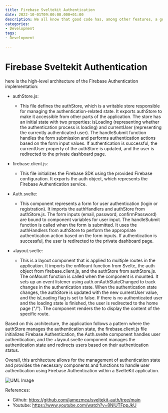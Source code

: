 ```yaml
---
title: Firebase Sveltekit Authentication 
date: 2022-10-01T09:00:00.000+01:00
description: We all know that good code has, among other features, a good separation of concerns.
categories:
- Development
tags:
- Development

---
```

# Firebase Sveltekit Authentication

here is the high-level architecture of the Firebase Authentication implementation:

- authStore.js:
  - This file defines the authStore, which is a writable store responsible for managing the authentication-related state.
      It exports authStore to make it accessible from other parts of the application.
      The store has an initial state with two properties: isLoading (representing whether the authentication process is loading) and currentUser (representing the currently authenticated user).
      The handleSubmit function handles the form submission and performs authentication actions based on the form input values.
      If authentication is successful, the currentUser property of the authStore is updated, and the user is redirected to the private dashboard page.

- firebase.client.js:
  - This file initializes the Firebase SDK using the provided Firebase configuration.
      It exports the auth object, which represents the Firebase Authentication service.

- Auth.svelte:
  - This component represents a form for user authentication (login or registration).
    It imports the authHandlers and authStore from authStore.js.
    The form inputs (email, password, confirmPassword) are bound to component variables for user input.
    The handleSubmit function is called when the form is submitted. It uses the authHandlers from authStore to perform the appropriate authentication action based on the form inputs.
    If authentication is successful, the user is redirected to the private dashboard page.

- +layout.svelte:
  - This is a layout component that is applied to multiple routes in the application.
    It imports the onMount function from Svelte, the auth object from firebase.client.js, and the authStore from authStore.js.
    The onMount function is called when the component is mounted. It sets up an event listener using auth.onAuthStateChanged to track changes in the authentication state.
    When the authentication state changes, the authStore is updated with the new currentUser value, and the isLoading flag is set to false.
    If there is no authenticated user and the loading state is finished, the user is redirected to the home page ("/").
    The component renders the <slot /> to display the content of the specific route.

Based on this architecture, the application follows a pattern where the authStore manages the authentication state, the firebase.client.js file initializes Firebase Authentication, the Auth.svelte component handles user authentication, and the +layout.svelte component manages the authentication state and redirects users based on their authentication status.

Overall, this architecture allows for the management of authentication state and provides the necessary components and functions to handle user authentication using Firebase Authentication within a SvelteKit application.

![UML Image](/uploads/firebase-sveltekit-auth.png)

References:

- Github: <https://github.com/jamezmca/sveltekit-auth/tree/main>
- Youtube: <https://www.youtube.com/watch?v=8NlUTFppJkU>
